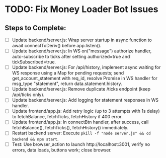 # TODO: Fix Money Loader Bot Issues

## Steps to Complete:

- [ ] Update backend/server.js: Wrap server startup in async function to await connectToDeriv() before app.listen().
- [ ] Update backend/server.js: In WS on("message") authorize handler, auto-subscribe to ticks after setting authorized=true and tickSubscribed=true.
- [ ] Update backend/server.js: For /api/history, implement async waiting for WS response using a Map for pending requests; send get_account_statement with req_id, resolve Promise in WS handler for msg_type "statement", return data.statement.history.
- [ ] Update backend/server.js: Remove duplicate /ticks endpoint (keep /api/ticks only).
- [ ] Update backend/server.js: Add logging for statement responses in WS handler.
- [ ] Update frontend/app.js: Add retry logic (up to 3 attempts with 1s delay) to fetchBalance, fetchTicks, fetchHistory if 400 error.
- [ ] Update frontend/app.js: In connectBtn handler, after success, call fetchBalance(), fetchTicks(), fetchHistory() immediately.
- [ ] Restart backend server: Execute `pkill -f "node server.js" && cd backend && npm start`.
- [ ] Test: Use browser_action to launch http://localhost:3001, verify no errors, data loads, buttons work; close browser.
